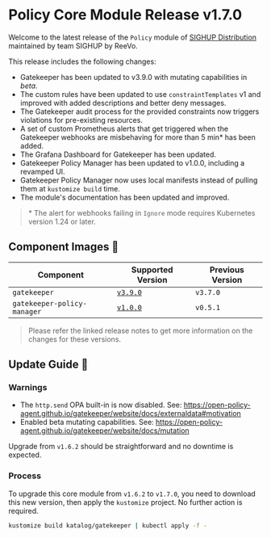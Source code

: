 
# Policy Core Module Release v1.7.0

Welcome to the latest release of the `Policy` module of [SIGHUP Distribution](https://github.com/sighupio/distribution) maintained by team SIGHUP by ReeVo.

This release includes the following changes:

- Gatekeeper has been updated to v3.9.0 with mutating capabilities in *beta*.
- The custom rules have been updated to use `constraintTemplates` v1 and improved with added descriptions and better deny messages.
- The Gatekeeper audit process for the provided constraints now triggers violations for pre-existing resources.
- A set of custom Prometheus alerts that get triggered when the Gatekeeper webhooks are misbehaving for more than 5 min\* has been added.
- The Grafana Dashboard for Gatekeeper has been updated.
- Gatekeeper Policy Manager has been updated to v1.0.0, including a revamped UI.
- Gatekeeper Policy Manager now uses local manifests instead of pulling them at `kustomize build` time.
- The module's documentation has been updated and improved.

> \* The alert for webhooks failing in `Ignore` mode requires Kubernetes version 1.24 or later.

## Component Images 🚢

| Component                   | Supported Version                                                                     | Previous Version |
| --------------------------- | ------------------------------------------------------------------------------------- | ---------------- |
| `gatekeeper`                | [`v3.9.0`](https://github.com/open-policy-agent/gatekeeper/releases/tag/v3.9.0)       | `v3.7.0`         |
| `gatekeeper-policy-manager` | [`v1.0.0`](https://github.com/sighupio/gatekeeper-policy-manager/releases/tag/v1.0.0) | `v0.5.1`         |

> Please refer the linked release notes to get more information on the changes for these versions.

## Update Guide 🦮

### Warnings

- The `http.send` OPA built-in is now disabled. See: <https://open-policy-agent.github.io/gatekeeper/website/docs/externaldata#motivation>
- Enabled beta mutating capabilities. See: <https://open-policy-agent.github.io/gatekeeper/website/docs/mutation>

Upgrade from `v1.6.2` should be straightforward and no downtime is expected.

### Process

To upgrade this core module from `v1.6.2` to `v1.7.0`, you need to download this new version, then apply the `kustomize` project. No further action is required.

```bash
kustomize build katalog/gatekeeper | kubectl apply -f -
```
